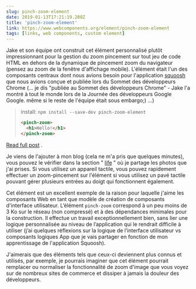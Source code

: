 ```yaml
---
slug: pinch-zoom-element
date: 2019-01-13T17:21:19.288Z
title: 'pinch-zoom-element'
link: https://www.webcomponents.org/element/pinch-zoom-element
tags: [links, web components, custom element]
---
```

Jake et son équipe ont construit cet élément personnalisé plutôt impressionnant pour la gestion du zoom pincement sur tout jeu de code HTML en dehors de la dynamique de pincement zoom du navigateur (pensez au zoom de la fenêtre d&#39;affichage mobile). L&#39;élément était l&#39;un des composants centraux dont nous avions besoin pour l&#39;application [squoosh](https://squoosh.app/) que nous avions conçue et publiée lors du Sommet des développeurs Chrome (... je dis &quot;publiée au Sommet des développeurs Chrome&quot; - Jake l&#39;a montré à tout le monde lors de la Journée des développeurs Google Google. même si le reste de l&#39;équipe était sous embargo;) ...)

> install: `npm install --save-dev pinch-zoom-element`
> 
> ```HTML
> <pinch-zoom>
>   <h1>Hello!</h1>
> </pinch-zoom>
> ```

[Read full post](https://www.webcomponents.org/element/pinch-zoom-element) .

Je viens de l&#39;ajouter à mon blog (cela ne m&#39;a pris que quelques minutes), vous pouvez le vérifier dans la section &quot; [life](https://paul.kinlan.me/life/img_20170711_063830/) &quot; où je partage les photos que j&#39;ai prises. Si vous utilisez un appareil tactile, vous pouvez rapidement effectuer un zoom-pincement sur l&#39;élément si vous utilisez un pavé tactile pouvant gérer plusieurs entrées au doigt qui fonctionnent également.

Cet élément est un excellent exemple de la raison pour laquelle j&#39;aime les composants Web en tant que modèle de création de composants d&#39;interface utilisateur. L’élément `pinch-zoom` correspond à un peu moins de 3 Ko sur le réseau (non compressé) et à des dépendances minimales pour la construction. Il effectue un travail exceptionnellement bien, sans lier une logique personnalisée au niveau de l’application qui le rendrait difficile à utiliser (j’ai quelques réflexions sur la logique de l’interface utilisateur vs composants logiques App que je vais partager en fonction de mon apprentissage de l&#39;application Squoosh).

J&#39;aimerais que des éléments tels que ceux-ci deviennent plus connus et utilisés, par exemple, je pourrais imaginer que cet élément pourrait remplacer ou normaliser la fonctionnalité de zoom d&#39;image que vous voyez sur de nombreux sites de commerce et dissiper à jamais la douleur des développeurs.

